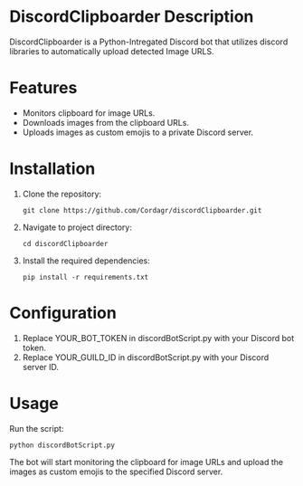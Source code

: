 # DiscordClipboarder Description
DiscordClipboarder is a Python-Intregated Discord bot that utilizes discord libraries to automatically upload detected Image URLS. 

# Features
- Monitors clipboard for image URLs.
- Downloads images from the clipboard URLs.
- Uploads images as custom emojis to a private Discord server.

# Installation
1. Clone the repository:
   ```Code
   git clone https://github.com/Cordagr/discordClipboarder.git
   ```
3. Navigate to project directory:
   ```Code
   cd discordClipboarder
   ```
4. Install the required dependencies:
   ```Code
   pip install -r requirements.txt
   ```


# Configuration
1. Replace YOUR_BOT_TOKEN in discordBotScript.py with your Discord bot token.
2. Replace YOUR_GUILD_ID in discordBotScript.py with your Discord server ID.

# Usage
Run the script:

``` Code
python discordBotScript.py
```
The bot will start monitoring the clipboard for image URLs and upload the images as custom emojis to the specified Discord server.

